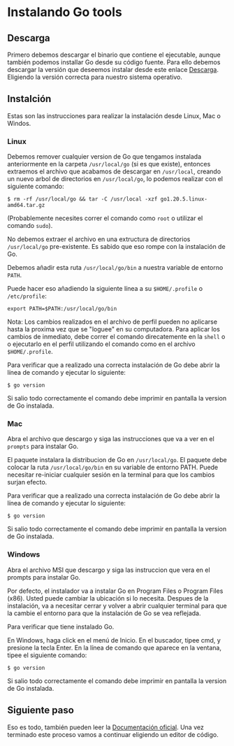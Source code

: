 # Instalando Go tools

## Descarga

Primero debemos descargar el binario que contiene el ejecutable, aunque también podemos installar Go desde su código fuente. Para ello debemos descargar la versión que deseemos instalar desde este enlace [Descarga](https://go.dev/dl/). Eligiendo la versión correcta para nuestro sistema operativo.

## Instalción

Estas son las instrucciones para realizar la instalación desde Linux, Mac o Windos.

### Linux

Debemos remover cualquier version de Go que tengamos instalada anteriormente en la carpeta `/usr/local/go` (si es que existe), entonces extraemos el archivo que acabamos de descargar en `/usr/local`, creando un nuevo arbol de directorios en `/usr/local/go`, lo podemos realizar con el siguiente comando:

```
$ rm -rf /usr/local/go && tar -C /usr/local -xzf go1.20.5.linux-amd64.tar.gz
```

(Probablemente necesites correr el comando como `root` o utilizar el comando `sudo`).

No debemos extraer el archivo en una extructura de directorios `/usr/local/go` pre-existente. Es sabido que eso rompe con la instalación de Go.

Debemos añadir esta ruta `/usr/local/go/bin` a nuestra variable de entorno `PATH`.

Puede hacer eso añadiendo la siguiente línea a su `$HOME/.profile` o `/etc/profile`:

```
export PATH=$PATH:/usr/local/go/bin
```

Nota: Los cambios realizados en el archivo de perfil pueden no aplicarse hasta la proxima vez que se "loguee" en su computadora. Para aplicar los cambios de inmediato, debe correr el comando direcatemente en la `shell` o o ejecutarlo en el perfil utilizando el comando como en el archivo `$HOME/.profile`.

Para verificar que a realizado una correcta instalación de Go debe abrir la línea de comando y ejecutar lo siguiente:

```
$ go version
```

Si salio todo correctamente el comando debe imprimir en pantalla la version de Go instalada.

### Mac

Abra el archivo que descargo y siga las instrucciones que va a ver en el `prompts` para instalar Go.

El paquete instalara la distribucion de Go en `/usr/local/go`. El paquete debe colocar la ruta `/usr/local/go/bin` en su variable de entorno PATH. Puede necesitar re-iniciar cualquier sesión en la terminal para que los cambios surjan efecto.

Para verificar que a realizado una correcta instalación de Go debe abrir la línea de comando y ejecutar lo siguiente:

```
$ go version
```

Si salio todo correctamente el comando debe imprimir en pantalla la version de Go instalada.

### Windows

Abra el archivo MSI que descargo y siga las instruccion que vera en el prompts para instalar Go.

Por defecto, el instalador va a instalar Go en Program Files o Program Files (x86). Usted puede cambiar la ubicación si lo necesita. Despues de la instalación, va a necesitar cerrar y volver a abrir cualquier terminal para que la cambie el entorno para que la instalación de Go se vea reflejada.

Para verificar que tiene instalado Go.

En Windows, haga click en el menú de Inicio.
En el buscador, tipee cmd, y presione la tecla Enter.
En la línea de comando que aparece en la ventana, tipee el siguiente comando:

```
$ go version
```

Si salio todo correctamente el comando debe imprimir en pantalla la version de Go instalada.

## Siguiente paso

Eso es todo, también pueden leer la [Documentación oficial](https://go.dev/doc/install). Una vez terminado este proceso vamos a continuar eligiendo un editor de código.
